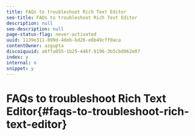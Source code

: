 ```yaml
---
title: FAQs to troubleshoot Rich Text Editor
seo-title: FAQs to troubleshoot Rich Text Editor
description: null
seo-description: null
page-status-flag: never-activated
uuid: 1139e311-899d-4deb-bd26-e6b49cff0aca
contentOwner: asgupta
discoiquuid: a6ffa055-1b25-446f-8196-3b5cbd962e07
index: y
internal: n
snippet: y
---
```


# FAQs to troubleshoot Rich Text Editor{#faqs-to-troubleshoot-rich-text-editor}

